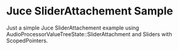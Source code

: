 # Juce SliderAttachement Sample
Just a simple Juce SliderAttachement example using AudioProcessorValueTreeState::SliderAttachment
and Sliders with ScopedPointers.

